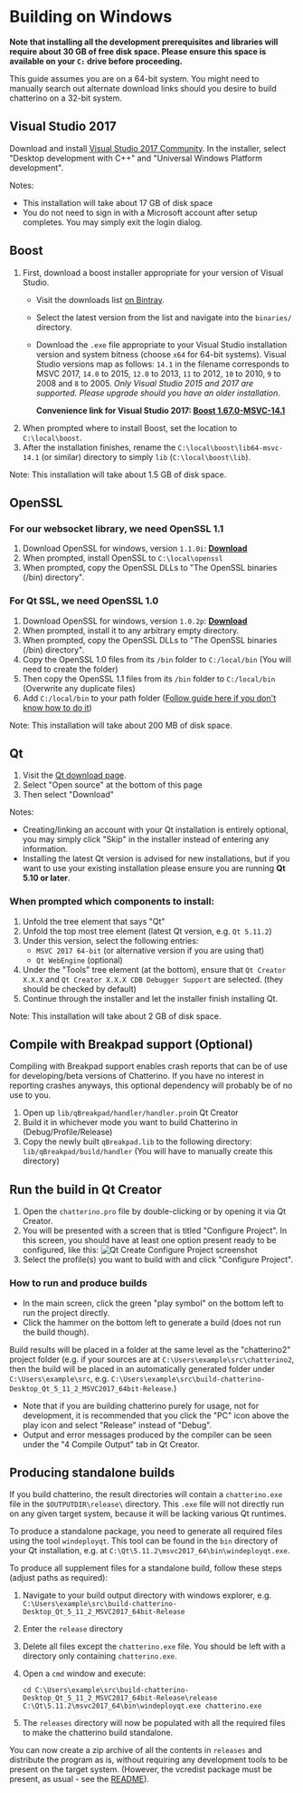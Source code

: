 # Building on Windows

**Note that installing all the development prerequisites and libraries will require about 30 GB of free disk space. Please ensure this space is available on your `C:` drive before proceeding.**

This guide assumes you are on a 64-bit system. You might need to manually search out alternate download links should you desire to build chatterino on a 32-bit system.

## Visual Studio 2017

Download and install [Visual Studio 2017 Community](https://visualstudio.microsoft.com/downloads/). In the installer, select "Desktop development with C++" and "Universal Windows Platform development".

Notes:

  - This installation will take about 17 GB of disk space
  - You do not need to sign in with a Microsoft account after setup completes. You may simply exit the login dialog.

## Boost

1. First, download a boost installer appropriate for your version of Visual Studio.
     -  Visit the downloads list [on Bintray](https://dl.bintray.com/boostorg/release/).
	 -  Select the latest version from the list and navigate into the `binaries/` directory.
	 -  Download the `.exe` file appropriate to your Visual Studio installation version and system bitness (choose `x64` for 64-bit systems).
	    Visual Studio versions map as follows: `14.1` in the filename corresponds to MSVC 2017, `14.0` to 2015, `12.0` to 2013, `11` to 2012, `10` to 2010, `9` to 2008 and `8` to 2005. _Only Visual Studio 2015 and 2017 are supported. Please upgrade should you have an older installation._
		
		**Convenience link for Visual Studio 2017: [Boost 1.67.0-MSVC-14.1](https://dl.bintray.com/boostorg/release/1.67.0/binaries/boost_1_67_0-msvc-14.1-64.exe)**
2. When prompted where to install Boost, set the location to `C:\local\boost`.
3. After the installation finishes, rename the `C:\local\boost\lib64-msvc-14.1` (or similar) directory to simply `lib` (`C:\local\boost\lib`).

Note: This installation will take about 1.5 GB of disk space.

## OpenSSL
### For our websocket library, we need OpenSSL 1.1
1. Download OpenSSL for windows, version `1.1.0i`: **[Download](https://slproweb.com/download/Win64OpenSSL-1_1_0i.exe)**
2. When prompted, install OpenSSL to `C:\local\openssl`
3. When prompted, copy the OpenSSL DLLs to "The OpenSSL binaries (/bin) directory".

### For Qt SSL, we need OpenSSL 1.0
1. Download OpenSSL for windows, version `1.0.2p`: **[Download](https://slproweb.com/download/Win64OpenSSL-1_0_2p.exe)**
2. When prompted, install it to any arbitrary empty directory.
3. When prompted, copy the OpenSSL DLLs to "The OpenSSL binaries (/bin) directory".
4. Copy the OpenSSL 1.0 files from its `/bin` folder to `C:/local/bin` (You will need to create the folder)
5. Then copy the OpenSSL 1.1 files from its `/bin` folder to `C:/local/bin` (Overwrite any duplicate files)
6. Add `C:/local/bin` to your path folder ([Follow guide here if you don't know how to do it]( https://www.computerhope.com/issues/ch000549.htm#windows8))

Note: This installation will take about 200 MB of disk space.

## Qt
1. Visit the [Qt download page](https://www.qt.io/download).
2. Select "Open source" at the bottom of this page
3. Then select "Download"

Notes:
  - Creating/linking an account with your Qt installation is entirely optional, you may simply click "Skip" in the installer instead of entering any information.
  - Installing the latest Qt version is advised for new installations, but if you want to use your existing installation please ensure you are running **Qt 5.10 or later**.

### When prompted which components to install:

1. Unfold the tree element that says "Qt"
2. Unfold the top most tree element (latest Qt version, e.g. `Qt 5.11.2`)
3. Under this version, select the following entries:
     -  `MSVC 2017 64-bit` (or alternative version if you are using that)
     -  `Qt WebEngine` (optional)
4. Under the "Tools" tree element (at the bottom), ensure that `Qt Creator X.X.X` and `Qt Creator X.X.X CDB Debugger Support` are selected. (they should be checked by default)
5. Continue through the installer and let the installer finish installing Qt.

Note: This installation will take about 2 GB of disk space.

## Compile with Breakpad support (Optional)
Compiling with Breakpad support enables crash reports that can be of use for developing/beta versions of Chatterino. If you have no interest in reporting crashes anyways, this optional dependency will probably be of no use to you.

1. Open up `lib/qBreakpad/handler/handler.pro`in Qt Creator
2. Build it in whichever mode you want to build Chatterino in (Debug/Profile/Release)
3. Copy the newly built `qBreakpad.lib` to the following directory: `lib/qBreakpad/build/handler` (You will have to manually create this directory)

## Run the build in Qt Creator
1. Open the `chatterino.pro` file by double-clicking or by opening it via Qt Creator.
2. You will be presented with a screen that is titled "Configure Project". In this screen, you should have at least one option present ready to be configured, like this:
    ![Qt Create Configure Project screenshot](https://i.imgur.com/dbz45mB.png)
3. Select the profile(s) you want to build with and click "Configure Project".

### How to run and produce builds

  - In the main screen, click the green "play symbol" on the bottom left to run the project directly.
  - Click the hammer on the bottom left to generate a build (does not run the build though).

Build results will be placed in a folder at the same level as the "chatterino2" project folder (e.g. if your sources are at `C:\Users\example\src\chatterino2`, then the build will be placed in an automatically generated folder under `C:\Users\example\src`, e.g. `C:\Users\example\src\build-chatterino-Desktop_Qt_5_11_2_MSVC2017_64bit-Release`.)

  - Note that if you are building chatterino purely for usage, not for development, it is recommended that you click the "PC" icon above the play icon and select "Release" instead of "Debug".
  - Output and error messages produced by the compiler can be seen under the "4 Compile Output" tab in Qt Creator.

## Producing standalone builds

If you build chatterino, the result directories will contain a `chatterino.exe` file in the `$OUTPUTDIR\release\` directory. This `.exe` file will not directly run on any given target system, because it will be lacking various Qt runtimes.

To produce a standalone package, you need to generate all required files using the tool `windeployqt`. This tool can be found in the `bin` directory of your Qt installation, e.g. at `C:\Qt\5.11.2\msvc2017_64\bin\windeployqt.exe`.

To produce all supplement files for a standalone build, follow these steps (adjust paths as required):

 1. Navigate to your build output directory with windows explorer, e.g. `C:\Users\example\src\build-chatterino-Desktop_Qt_5_11_2_MSVC2017_64bit-Release`
 2. Enter the `release` directory
 3. Delete all files except the `chatterino.exe` file. You should be left with a directory only containing `chatterino.exe`.
 4. Open a `cmd` window and execute:

        cd C:\Users\example\src\build-chatterino-Desktop_Qt_5_11_2_MSVC2017_64bit-Release\release
        C:\Qt\5.11.2\msvc2017_64\bin\windeployqt.exe chatterino.exe
 
 5. The `releases` directory will now be populated with all the required files to make the chatterino build standalone.

You can now create a zip archive of all the contents in `releases` and distribute the program as is, without requiring any development tools to be present on the target system. (However, the vcredist package must be present, as usual - see the [README](REAMDE.md)).
